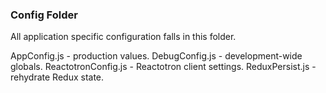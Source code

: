 ### Config Folder
All application specific configuration falls in this folder.

AppConfig.js - production values. DebugConfig.js - development-wide globals. ReactotronConfig.js - Reactotron client settings. ReduxPersist.js - rehydrate Redux state.